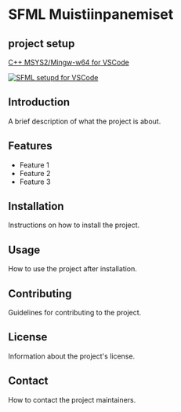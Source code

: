# SFML Muistiinpanemiset
## project setup
[C++ MSYS2/Mingw-w64 for VSCode](https://www.youtube.com/watch?v=OwQobefF-iE)


[![SFML setupd for VSCode](https://img.youtube.com/vi/video-id/0.jpg)](https://www.youtube.com/watch?v=rZE700aaT5I)
## Introduction
A brief description of what the project is about.

## Features
- Feature 1
- Feature 2
- Feature 3

## Installation
Instructions on how to install the project.

## Usage
How to use the project after installation.

## Contributing
Guidelines for contributing to the project.

## License
Information about the project's license.

## Contact
How to contact the project maintainers.